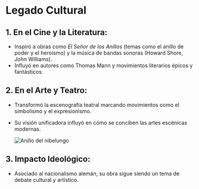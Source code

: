 # Legado Cultural

 ## 1. En el Cine y la Literatura:

  - Inspiró a obras como *El Señor de los Anillos* (temas como el anillo de poder y el heroísmo) y la música de bandas sonoras (Howard Shore, John Williams).
  - Influyó en autores como Thomas Mann y movimientos literarios épicos y fantásticos.
 
 ## 2. En el Arte y Teatro:
   
  - Transformó la escenografía teatral marcando movimientos como el simbolismo y el expresionismo.
  - Su visión unificadora influyó en cómo se conciben las artes escénicas modernas.
    
    ![Anillo del nibelungo](https://upload.wikimedia.org/wikipedia/commons/thumb/a/ae/Valkyrie_horseback.jpg/320px-Valkyrie_horseback.jpg)
 
 ## 3. Impacto Ideológico:
   
  - Asociado al nacionalismo alemán, su obra sigue siendo un tema de debate cultural y artístico.
